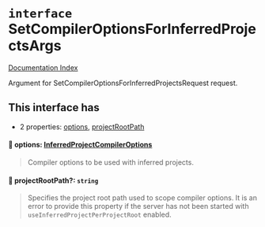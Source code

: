 # `interface` SetCompilerOptionsForInferredProjectsArgs

[Documentation Index](../README.md)

Argument for SetCompilerOptionsForInferredProjectsRequest request.

## This interface has

- 2 properties:
[options](#-options-inferredprojectcompileroptions),
[projectRootPath](#-projectrootpath-string)


#### 📄 options: [InferredProjectCompilerOptions](../type.InferredProjectCompilerOptions/README.md)

> Compiler options to be used with inferred projects.



#### 📄 projectRootPath?: `string`

> Specifies the project root path used to scope compiler options.
> It is an error to provide this property if the server has not been started with
> `useInferredProjectPerProjectRoot` enabled.



